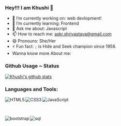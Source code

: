 ### Hey!!! I am Khushi 👋

- 🔭 I’m currently working on: web devlopment!
- 🌱 I’m currently learning: Frontend 
- 💬 Ask me about: Javascript
- 📫 How to reach me: askr.shrivastava@gmail.com
- 😄 Pronouns: She/Her
- ⚡ Fun fact: `;` is Hide and Seek champion since 1958.
- Wanna know more About me: 

### Github Usage ~ Status

[![Khushi's github stats](https://github-readme-stats.vercel.app/api?username=e-khush&theme=dark&show_icons=true)](https://github.com/e-khush/github-readme-stats)

### Languages and Tools:


<img align="left" alt="HTML5" src="https://img.shields.io/badge/HTML5-E34F26?style=for-the-badge&logo=html5&logoColor=white"/>
<img align="left" alt="CSS3" src="https://img.shields.io/badge/CSS3-1572B6?style=for-the-badge&logo=css3&logoColor=white" />
<img align="left" alt="JavaScript" src="https://img.shields.io/badge/JavaScript-F7DF1E?style=for-the-badge&logo=javascript&logoColor=black" />
<br>
<p>&nbsp;</p>
<img align='left' alt='bootstrap' src="https://img.shields.io/badge/Bootstrap-563D7C?style=for-the-badge&logo=bootstrap&logoColor=white" />
<img align='left' alt='sql' src="https://img.shields.io/badge/MySQL-00000F?style=for-the-badge&logo=mysql&logoColor=white" />

